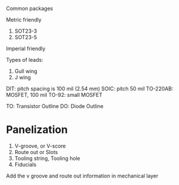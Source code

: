 


Common packages

Metric friendly

1. SOT23-3
2. SOT23-5


Imperial friendly

Types of leads:
1. Gull wing
2. J wing

DIT: pitch spacing is 100 mil (2.54 mm)
SOIC: pitch 50 mil
TO-220AB: MOSFET, 100 mil
TO-92: small MOSFET


TO: Transistor Outline
DO: Diode Outline


# Panelization

1. V-groove, or V-score
2. Route out or Slots
3. Tooling string, Tooling hole
4. Fiducials

Add the v groove and route out information in mechanical layer
